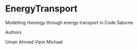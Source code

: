 # EnergyTransport
Modelling rheology through energy transport in Code Saturne

Authors

Umair Ahmed
Vipin Michael
